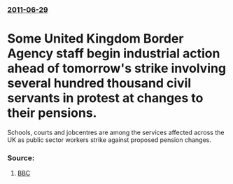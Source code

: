 ### [2011-06-29](/news/2011/06/29/index.md)

# Some United Kingdom Border Agency staff begin industrial action ahead of tomorrow's strike involving several hundred thousand civil servants in protest at changes to their pensions. 

Schools, courts and jobcentres are among the services affected across the UK as public sector workers strike against proposed pension changes.


### Source:

1. [BBC](http://www.bbc.co.uk/news/uk-13967580)
